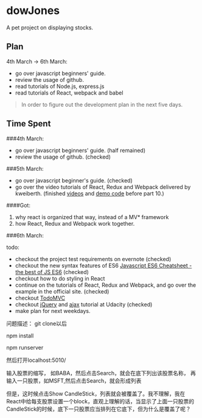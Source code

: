 # dowJones
A pet project on displaying stocks.

## Plan
4th March -> 6th March:  

* go over javascript beginners' guide.
* review the usage of github.
* read tutorials of Node.js, express.js
* read tutorials of React, webpack and babel

> In order to figure out the development plan in the next five days.

## Time Spent 
###4th March:   

* go over javascript beginners' guide. (half remained)
* review the usage of github. (checked)

###5th March:

* go over javascript beginner's guide. (checked)
* go over the video tutorials of React, Redux and Webpack delivered by kweiberth. (finished [videos](https://www.youtube.com/playlist?list=PLQDnxXqV213JJFtDaG0aE9vqvp6Wm7nBg) and [demo code](https://github.com/RanchardZ/react-todo-list) before part 10.)

####Got:

1. why react is organized that way, instead of a MV* framework
2. how React, Redux and Webpack work together.


###6th March:

todo:

* checkout the project test requirements on evernote (checked)
* checkout the new syntax features of ES6 [Javascript ES6 Cheatsheet - the best of JS ES6](https://www.youtube.com/watch?v=LmL0Gh193M0) (checked)
* checkout how to do styling in React
* continue on the tutorials of React, Redux and Webpack, and go over the example in the official site. (checked)
* checkout [TodoMVC](http://todomvc.com/examples/react)
* checkout [jQuery](https://www.youtube.com/watch?v=YzR-Iv2l8sE&list=PLAwxTw4SYaPkk4k42lGH3l-MlojoNFBFI) and [ajax](https://www.youtube.com/watch?v=P5JlebbqzTQ&list=PLAwxTw4SYaPkZTDQ0vR9BwkHnku9QRwqh) tutorial at Udacity (checked)
* make plan for next weekdays.

问题描述：
git clone以后

npm install 

npm runserver

然后打开localhost:5010/

输入股票的缩写， 如BABA，然后点击Search，就会在底下列出该股票名称，
再输入一只股票，如MSFT,然后点击Search，就会形成列表

但是，这时候点击Show CandleStick，列表就会被覆盖了。我不理解，我在React中给每支股票设置一个block，直观上理解的话，当显示了上面一只股票的CandleStick的时候，底下一只股票应当排列在它底下，但为什么是覆盖了呢？
